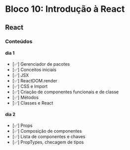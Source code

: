 # Bloco 10: Introdução à React

## React

### Conteúdos

#### dia 1

- [:white_check_mark:] Gerenciador de pacotes
- [:white_check_mark:] Conceitos iniciais
- [:white_check_mark:] JSX
- [:white_check_mark:] ReactDOM.render
- [:white_check_mark:] CSS e Import
- [:white_check_mark:] Criação de componentes funcionais e de classe
- [:white_check_mark:] Métodos
- [:white_check_mark:] Classes e React

#### dia 2

- [:white_check_mark:] Props
- [:white_check_mark:] Composição de componentes
- [:white_check_mark:] Lista de componentes e chaves
- [:white_check_mark:] PropTypes, checagem de tipos
